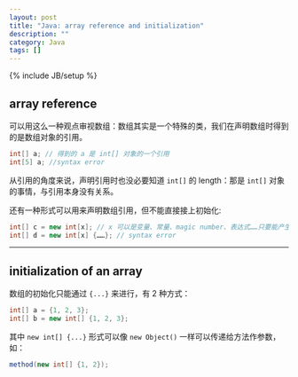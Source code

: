 ```yaml
---
layout: post
title: "Java: array reference and initialization"
description: ""
category: Java
tags: []
---
```

{% include JB/setup %}

## array reference

可以用这么一种观点审视数组：数组其实是一个特殊的类，我们在声明数组时得到的是数组对象的引用。

```java
int[] a; // 得到的 a 是 int[] 对象的一个引用
int[5] a; //syntax error
```

从引用的角度来说，声明引用时也没必要知道 `int[]` 的 length：那是 `int[]` 对象的事情，与引用本身没有关系。  

还有一种形式可以用来声明数组引用，但不能直接接上初始化:

```java
int[] c = new int[x]; // x 可以是变量、常量、magic number、表达式……只要能产生一个 value 即可  
int[] d = new int[x] {……}; // syntax error
```

---

## initialization of an array

数组的初始化只能通过 `{...}` 来进行，有 2 种方式：

```java
int[] a = {1, 2, 3};  
int[] b = new int[] {1, 2, 3};  
```

其中 `new int[] {...}` 形式可以像 `new Object()` 一样可以传递给方法作参数，如：

```java
method(new int[] {1, 2});  
```
